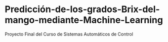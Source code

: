 # Predicción-de-los-grados-Brix-del-mango-mediante-Machine-Learning
Proyecto Final del Curso de Sistemas Automáticos de Control
